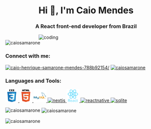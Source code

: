 <h1 align="center">Hi 👋, I'm Caio Mendes</h1>
<h3 align="center">A React front-end developer from Brazil</h3>
<img align="right" alt="coding" width="400" src="https://i.imgur.com/O3Bxs16.gif"/>

<p align="left"> <img src="https://komarev.com/ghpvc/?username=caiosamarone&label=Profile%20views&color=0e75b6&style=flat" alt="caiosamarone" /> </p>

<h3 align="left">Connect with me:</h3>
<p align="left">
<a href="https://linkedin.com/in/caio-henrique-samarone-mendes-788b92154/" target="blank"><img align="center" src="https://raw.githubusercontent.com/rahuldkjain/github-profile-readme-generator/master/src/images/icons/Social/linked-in-alt.svg" alt="caio-henrique-samarone-mendes-788b92154/" height="30" width="40" /></a>
<a href="https://instagram.com/caiosamarone" target="blank"><img align="center" src="https://raw.githubusercontent.com/rahuldkjain/github-profile-readme-generator/master/src/images/icons/Social/instagram.svg" alt="caiosamarone" height="30" width="40" /></a>
</p>

<h3 align="left">Languages and Tools:</h3>
<p align="left"> <a href="https://www.w3schools.com/css/" target="_blank" rel="noreferrer"> <img src="https://raw.githubusercontent.com/devicons/devicon/master/icons/css3/css3-original-wordmark.svg" alt="css3" width="40" height="40"/> </a> <a href="https://www.w3.org/html/" target="_blank" rel="noreferrer"> <img src="https://raw.githubusercontent.com/devicons/devicon/master/icons/html5/html5-original-wordmark.svg" alt="html5" width="40" height="40"/> </a> <a href="https://www.mysql.com/" target="_blank" rel="noreferrer"> <img src="https://raw.githubusercontent.com/devicons/devicon/master/icons/mysql/mysql-original-wordmark.svg" alt="mysql" width="40" height="40"/> </a> <a href="https://nextjs.org/" target="_blank" rel="noreferrer"> <img src="https://cdn.worldvectorlogo.com/logos/nextjs-2.svg" alt="nextjs" width="40" height="40"/> </a> <a href="https://reactjs.org/" target="_blank" rel="noreferrer"> <img src="https://raw.githubusercontent.com/devicons/devicon/master/icons/react/react-original-wordmark.svg" alt="react" width="40" height="40"/> </a> <a href="https://reactnative.dev/" target="_blank" rel="noreferrer"> <img src="https://reactnative.dev/img/header_logo.svg" alt="reactnative" width="40" height="40"/> </a> <a href="https://www.sqlite.org/" target="_blank" rel="noreferrer"> <img src="https://www.vectorlogo.zone/logos/sqlite/sqlite-icon.svg" alt="sqlite" width="40" height="40"/> </a> </p>

<p><img align="left" src="https://github-readme-stats.vercel.app/api/top-langs?username=caiosamarone&show_icons=true&locale=en&layout=compact" alt="caiosamarone" /></p>

<p>&nbsp;<img align="center" src="https://github-readme-stats.vercel.app/api?username=caiosamarone&show_icons=true&locale=en" alt="caiosamarone" /></p>

<p><img align="center" src="https://github-readme-streak-stats.herokuapp.com/?user=caiosamarone&" alt="caiosamarone" /></p>
